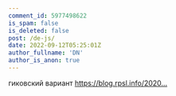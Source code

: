 ```yaml
---
comment_id: 5977498622
is_spam: false
is_deleted: false
post: /de-js/
date: 2022-09-12T05:25:01Z
author_fullname: 'DN'
author_is_anon: true
---
```


<p>гиковский вариант <a href="https://blog.rpsl.info/2020/09/how-migrate-comments-from-disqus-to-github/" rel="nofollow noopener" title="https://blog.rpsl.info/2020/09/how-migrate-comments-from-disqus-to-github/">https://blog.rpsl.info/2020...</a></p>
